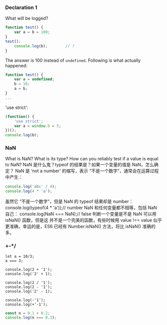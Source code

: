 ### Declaration 1
What will be logged?
```js
function test() {
    var a = b = 100;
}
test();
    console.log(b);        // ?
}
```
The answer is 100 instead of `undefined`. Following is what actually happened:
```js
function test() {
    var a = undefined;
    b = 10;
    a = b;
}
...
```
'use strict':
```js
(function() {
    'use strict';
    var a = window.b = 5;
})();
console.log(b);
```


### NaN
What is NaN? What is its type? How can you reliably test if a value is equal to NaN?
NaN 是什么鬼？typeof 的结果是？如果一个变量的值是 NaN，怎么确定？
NaN 是 ‘not a number’ 的缩写，表示 “不是一个数字”，通常会在运算过程中产生：
```js
console.log('abc' / 4);
console.log(4 * 'a');
```
虽然它 “不是一个数字”，但是 NaN 的 typeof 结果却是 number：
console.log(typeof(4 * 'a'));// number
NaN 和任何变量都不相等，包括 NaN 自己：
console.log(NaN === NaN);// false
判断一个变量是不是 NaN 可以用 isNaN() 函数，但是这 并不是一个完美的函数，有些时候用 value !== value 似乎更准确，幸运的是，ES6 已经有 Number.isNaN() 方法，将比 isNaN() 准确的多。

### +-*/
```
let a = 10/3;
a === 3;

console.log(2 + '1');
console.log('2' + 1);

console.log(2 / '1');
console.log(2 - '1');
console.log('2' - 1);

console.log(-'1');
console.log(+'-1');
```

```js
const n = 0.1 + 0.2;
console.log(n === 0.3);
```

